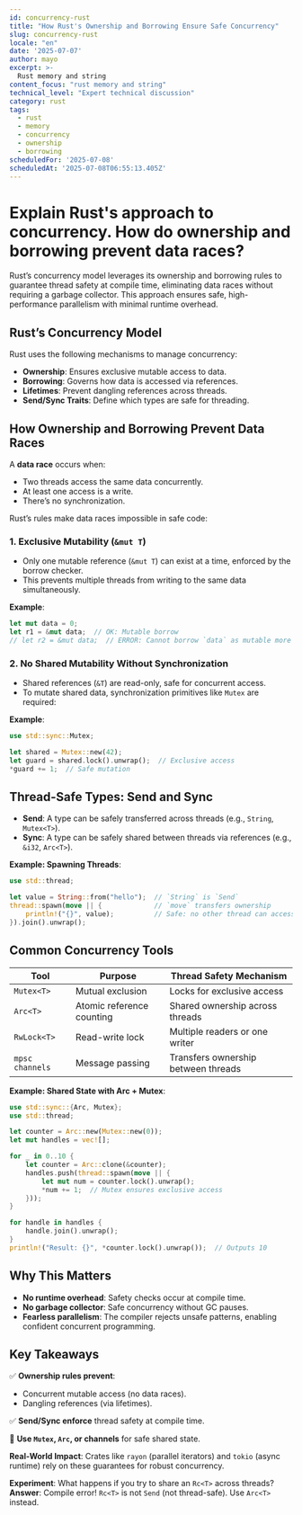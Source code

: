 ```yaml
---
id: concurrency-rust
title: "How Rust's Ownership and Borrowing Ensure Safe Concurrency"
slug: concurrency-rust
locale: "en"
date: '2025-07-07'
author: mayo
excerpt: >-
  Rust memory and string
content_focus: "rust memory and string"
technical_level: "Expert technical discussion"
category: rust
tags:
  - rust
  - memory
  - concurrency
  - ownership
  - borrowing
scheduledFor: '2025-07-08'
scheduledAt: '2025-07-08T06:55:13.405Z'
---
```


# Explain Rust's approach to concurrency. How do ownership and borrowing prevent data races?

Rust’s concurrency model leverages its ownership and borrowing rules to guarantee thread safety at compile time, eliminating data races without requiring a garbage collector. This approach ensures safe, high-performance parallelism with minimal runtime overhead.

## Rust’s Concurrency Model

Rust uses the following mechanisms to manage concurrency:
- **Ownership**: Ensures exclusive mutable access to data.
- **Borrowing**: Governs how data is accessed via references.
- **Lifetimes**: Prevent dangling references across threads.
- **Send/Sync Traits**: Define which types are safe for threading.

## How Ownership and Borrowing Prevent Data Races

A **data race** occurs when:
- Two threads access the same data concurrently.
- At least one access is a write.
- There’s no synchronization.

Rust’s rules make data races impossible in safe code:

### 1. Exclusive Mutability (`&mut T`)
- Only one mutable reference (`&mut T`) can exist at a time, enforced by the borrow checker.
- This prevents multiple threads from writing to the same data simultaneously.

**Example**:
```rust
let mut data = 0;
let r1 = &mut data;  // OK: Mutable borrow
// let r2 = &mut data;  // ERROR: Cannot borrow `data` as mutable more than once
```

### 2. No Shared Mutability Without Synchronization
- Shared references (`&T`) are read-only, safe for concurrent access.
- To mutate shared data, synchronization primitives like `Mutex` are required:

**Example**:
```rust
use std::sync::Mutex;

let shared = Mutex::new(42);
let guard = shared.lock().unwrap();  // Exclusive access
*guard += 1;  // Safe mutation
```

## Thread-Safe Types: Send and Sync

- **Send**: A type can be safely transferred across threads (e.g., `String`, `Mutex<T>`).
- **Sync**: A type can be safely shared between threads via references (e.g., `&i32`, `Arc<T>`).

**Example: Spawning Threads**:
```rust
use std::thread;

let value = String::from("hello");  // `String` is `Send`
thread::spawn(move || {             // `move` transfers ownership
    println!("{}", value);          // Safe: no other thread can access `value`
}).join().unwrap();
```

## Common Concurrency Tools

| **Tool** | **Purpose** | **Thread Safety Mechanism** |
|----------|-------------|-----------------------------|
| `Mutex<T>` | Mutual exclusion | Locks for exclusive access |
| `Arc<T>` | Atomic reference counting | Shared ownership across threads |
| `RwLock<T>` | Read-write lock | Multiple readers or one writer |
| `mpsc channels` | Message passing | Transfers ownership between threads |

**Example: Shared State with Arc + Mutex**:
```rust
use std::sync::{Arc, Mutex};
use std::thread;

let counter = Arc::new(Mutex::new(0));
let mut handles = vec![];

for _ in 0..10 {
    let counter = Arc::clone(&counter);
    handles.push(thread::spawn(move || {
        let mut num = counter.lock().unwrap();
        *num += 1;  // Mutex ensures exclusive access
    }));
}

for handle in handles {
    handle.join().unwrap();
}
println!("Result: {}", *counter.lock().unwrap());  // Outputs 10
```

## Why This Matters

- **No runtime overhead**: Safety checks occur at compile time.
- **No garbage collector**: Safe concurrency without GC pauses.
- **Fearless parallelism**: The compiler rejects unsafe patterns, enabling confident concurrent programming.

## Key Takeaways

✅ **Ownership rules prevent**:
- Concurrent mutable access (no data races).
- Dangling references (via lifetimes).

✅ **Send/Sync enforce** thread safety at compile time.

🚀 **Use `Mutex`, `Arc`, or channels** for safe shared state.

**Real-World Impact**: Crates like `rayon` (parallel iterators) and `tokio` (async runtime) rely on these guarantees for robust concurrency.

**Experiment**: What happens if you try to share an `Rc<T>` across threads?  
**Answer**: Compile error! `Rc<T>` is not `Send` (not thread-safe). Use `Arc<T>` instead.
